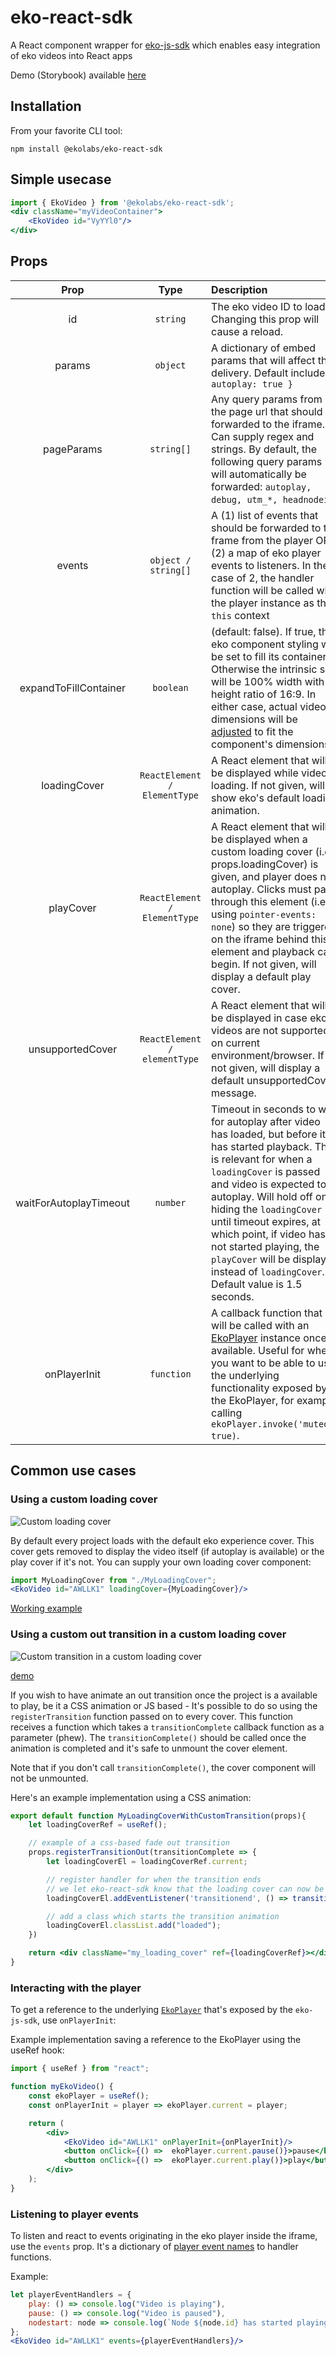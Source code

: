 # eko-react-sdk

A React component wrapper for [eko-js-sdk](https://github.com/EkoLabs/eko-js-sdk) which enables easy integration of eko videos into React apps

Demo (Storybook) available [here](https://ekolabs.github.io/eko-react-sdk/)

## Installation

From your favorite CLI tool:

```
npm install @ekolabs/eko-react-sdk
```

## Simple usecase

```jsx
import { EkoVideo } from '@ekolabs/eko-react-sdk';
<div className="myVideoContainer">
    <EkoVideo id="VyYYl0"/>
</div>
```

## Props

| Prop           | Type           | Description  |
| :-------------: |:--------------:| :------------|
| id | `string` | The eko video ID to load. Changing this prop will cause a reload. |  
| params | `object` | A dictionary of embed params that will affect the delivery. Default includes `{ autoplay: true }` |
| pageParams | `string[]` | Any query params from the page url that should be forwarded to the iframe. Can supply regex and strings. By default, the following query params will automatically be forwarded: `autoplay, debug, utm_*, headnodeid`. |
| events | `object / string[]` | A (1) list of events that should be forwarded to the frame from the player OR (2) a map of eko player events to listeners. In the case of 2, the handler function will be called with the player instance as the `this` context 
| expandToFillContainer | `boolean` | (default: false). If true, the eko component styling will be set to fill its container. Otherwise the intrinsic size will be 100% width with a height ratio of 16:9. In either case, actual video dimensions will be [adjusted](https://developer.eko.com/docs/sizing_and_aspect_ratio.html) to fit the component's dimensions. 
| loadingCover | `ReactElement / ElementType` | A React element that will be displayed while video is loading. If not given, will show eko's default loading animation. |
| playCover | `ReactElement / ElementType` | A React element that will be displayed when a custom loading cover (i.e. props.loadingCover) is given, and player does not autoplay. Clicks must pass through this element (i.e. using `pointer-events: none`) so they are triggered on the iframe behind this element and playback can begin. If not given, will display a default play cover. |
| unsupportedCover | `ReactElement / elementType` | A React element that will be displayed in case eko videos are not supported on current environment/browser. If not given, will display a default unsupportedCover message. |
| waitForAutoplayTimeout | `number` | Timeout in seconds to wait for autoplay after video has loaded, but before it has started playback. This is relevant for when a `loadingCover` is passed and video is expected to autoplay. Will hold off on hiding the `loadingCover` until timeout expires, at which point, if video has not started playing, the `playCover` will be displayed instead of `loadingCover`. Default value is 1.5 seconds. |
| onPlayerInit | `function` | A callback function that will be called with an [EkoPlayer](https://github.com/EkoLabs/eko-js-sdk#ekoplayer) instance once available. Useful for when you want to be able to use the underlying functionality exposed by the EkoPlayer, for example calling `ekoPlayer.invoke('muted', true)`. |

## Common use cases

### Using a custom loading cover

![Custom loading cover](https://user-images.githubusercontent.com/3951311/103168643-a433df80-483d-11eb-9177-78da47bb4d83.gif)

By default every project loads with the default eko experience cover. This cover gets removed to display the video itself (if autoplay is available) or the play cover if it's not. You can supply your own loading cover component:

```jsx
import MyLoadingCover from "./MyLoadingCover";
<EkoVideo id="AWLLK1" loadingCover={MyLoadingCover}/>
```

[Working example](https://ekolabs.github.io/eko-react-sdk/?path=/story/example-ekovideo--custom-loading-cover)

### Using a custom out transition in a custom loading cover

![Custom transition in a custom loading cover](https://user-images.githubusercontent.com/3951311/103168637-98e0b400-483d-11eb-9a44-c39f29ed82b2.gif)

[demo](https://ekolabs.github.io/eko-react-sdk/?path=/story/example-ekovideo--custom-loading-cover-with-custom-transition)

If you wish to have animate an out transition once the project is a available to play, be it a CSS animation or JS based - It's possible to do so using the `registerTransition` function passed on to every cover. This function receives a function which takes a `transitionComplete` callback function as a parameter (phew). The `transitionComplete()` should be called once the animation is completed and it's safe to unmount the cover element.

Note that if you don't call `transitionComplete()`, the cover component will not be unmounted.

Here's an example implementation using a CSS animation:

```jsx
export default function MyLoadingCoverWithCustomTransition(props){
    let loadingCoverRef = useRef();

    // example of a css-based fade out transition
    props.registerTransitionOut(transitionComplete => {
        let loadingCoverEl = loadingCoverRef.current;

        // register handler for when the transition ends
        // we let eko-react-sdk know that the loading cover can now be removed
        loadingCoverEl.addEventListener('transitionend', () => transitionComplete(), { once: true });

        // add a class which starts the transition animation
        loadingCoverEl.classList.add("loaded");
    })

    return <div className="my_loading_cover" ref={loadingCoverRef}></div>
}
```

### Interacting with the player

To get a reference to the underlying [`EkoPlayer`](https://github.com/EkoLabs/eko-js-sdk#ekoplayerel) that's exposed by the `eko-js-sdk`, use `onPlayerInit`:

Example implementation saving a reference to the EkoPlayer using the useRef hook:

```jsx
import { useRef } from "react";

function myEkoVideo() {
    const ekoPlayer = useRef();
    const onPlayerInit = player => ekoPlayer.current = player;

    return (
        <div>
            <EkoVideo id="AWLLK1" onPlayerInit={onPlayerInit}/>
            <button onClick={() =>  ekoPlayer.current.pause()}>pause</button>
            <button onClick={() =>  ekoPlayer.current.play()}>play</button>
        </div>
    );
}
```

### Listening to player events

To listen and react to events originating in the eko player inside the iframe, use the `events` prop.
It's a dictionary of [player event names](https://developer.eko.com/api/InterludePlayer.html#Events) to handler functions.

Example:

```jsx
let playerEventHandlers = {
    play: () => console.log("Video is playing"),
    pause: () => console.log("Video is paused"),
    nodestart: node => console.log(`Node ${node.id} has started playing`)
};
<EkoVideo id="AWLLK1" events={playerEventHandlers}/>
```
